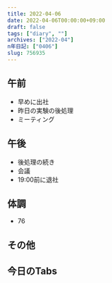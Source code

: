 ```yaml
---
title: 2022-04-06
date: 2022-04-06T00:00:00+09:00
draft: false
tags: ["diary", ""]
archives: ["2022-04"]
n年日記: ["0406"]
slug: 756935
---
```

## 午前
- 早めに出社
- 昨日の実験の後処理
- ミーティング
## 午後
- 後処理の続き
- 会議
- 19:00前に退社
## 体調
- 76
## その他
## 今日のTabs